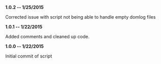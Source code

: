 **1.0.2 -- 1/25/2015**

Corrected issue with script not being able to handle empty domlog files

**1.0.1 -- 1/22/2015**

Added comments and cleaned up code.

**1.0.0 -- 1/22/2015**

Initial commit of script
